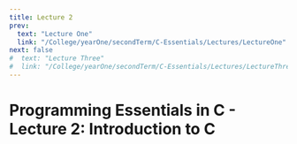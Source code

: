 ```yaml
---
title: Lecture 2
prev:
  text: "Lecture One"
  link: "/College/yearOne/secondTerm/C-Essentials/Lectures/LectureOne"
next: false
#  text: "Lecture Three"
#  link: "/College/yearOne/secondTerm/C-Essentials/Lectures/LectureThree"
---
```


# Programming Essentials in C - Lecture 2: Introduction to C

